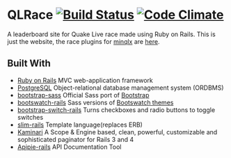 # QLRace [![Build Status](https://travis-ci.org/cstewart90/QLRace.svg)](https://travis-ci.org/cstewart90/QLRace) [![Code Climate](https://codeclimate.com/github/cstewart90/QLRace/badges/gpa.svg)](https://codeclimate.com/github/cstewart90/QLRace)

A leaderboard site for Quake Live race made using Ruby on Rails. This is just the website, the race plugins for [minqlx](https://github.com/MinoMino/minqlx) are [here](https://github.com/cstewart90/minqlx-plugins).

## Built With

- [Ruby on Rails](https://github.com/rails/rails) MVC web-application framework
- [PostgreSQL](http://www.postgresql.org/) Object-relational database management system (ORDBMS)
- [bootstrap-sass](https://github.com/twbs/bootstrap-sass) Official Sass port of [Bootstrap](http://getbootstrap.com/)
- [bootswatch-rails](https://github.com/maxim/bootswatch-rails) Sass versions of [Bootswatch themes](https://bootswatch.com/)
- [bootstrap-switch-rails](https://github.com/manuelvanrijn/bootstrap-switch-rails) Turns checkboxes and radio buttons to toggle switches
- [slim-rails](https://github.com/slim-template/slim-rails) Template language(replaces ERB)
- [Kaminari](https://github.com/amatsuda/kaminari) A Scope & Engine based, clean, powerful, customizable and sophisticated paginator for Rails 3 and 4
- [Apipie-rails](https://github.com/Apipie/apipie-rails) API Documentation Tool

